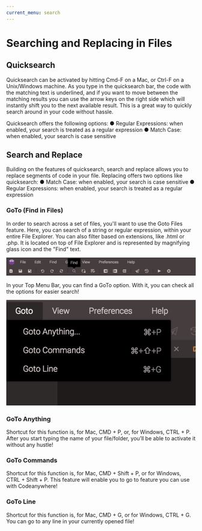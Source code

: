 ```yaml
---
current_menu: search
---
```


# Searching and Replacing in Files

## Quicksearch

Quicksearch can be activated by hitting Cmd-F on a Mac, or Ctrl-F on a Unix/Windows machine. As you type in the quicksearch bar, the code with the matching text is underlined, and if you want to move between the matching results you can use the arrow keys on the right side which will instantly shift you to the next available result. This is a great way to quickly search around in your code without hassle.

Quicksearch offers the following options:
●	Regular Expressions: when enabled, your search is treated as a regular expression
●	Match Case: when enabled, your search is case sensitive

## Search and Replace

Building on the features of quicksearch, search and replace allows you to replace segments of code in your file. 
Replacing offers two options like quicksearch:
●	Match Case: when enabled, your search is case sensitive
●	Regular Expressions: when enabled, your search is treated as a regular expression

### GoTo (Find in Files)

In order to search across a set of files, you'll want to use the Goto Files feature. Here, you can search of a string or regular expression, within your entire File Explorer. You can also filter based on extensions, like .html or .php.
It is located on top of File Explorer and is represented by magnifying glass icon and the "Find" text.

![find](images/find.png "find")

In your Top Menu Bar, you can find a GoTo option. With it, you can check all the options for easier search!
 
![goto](images/goto.png "goto")


### GoTo Anything

Shortcut for this function is, for Mac, CMD + P, or, for Windows, CTRL + P.  After you start typing the name of your file/folder, you’ll be able to activate it without any hustle!


### GoTo Commands

Shortcut for this function is, for Mac, CMD + Shift + P, or for Windows, CTRL + Shift + P. This feature will enable you to go to feature you can use with Codeanywhere!


### GoTo Line 

Shortcut for this function is, for Mac, CMD + G, or for Windows, CTRL + G. You can go to any line in your currently opened file!
